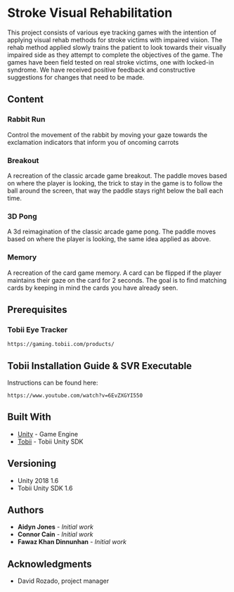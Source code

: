 # Stroke Visual Rehabilitation

This project consists of various eye tracking games with the intention of applying visual rehab methods for stroke victims with impaired vision. The rehab method applied slowly trains the patient to look towards their visually impaired side as they attempt to complete the objectives of the game. The games have been field tested on real stroke victims, one with locked-in syndrome. We have received positive feedback and constructive suggestions for changes that need to be made.

## Content

### Rabbit Run
Control the movement of the rabbit by moving your gaze towards the exclamation indicators that inform you of oncoming carrots

### Breakout
A recreation of the classic arcade game breakout. The paddle moves based on where the player is looking, the trick to stay in the game is to follow the ball around the screen, that way the paddle stays right below the ball each time.

### 3D Pong
A 3d reimagination of the classic arcade game pong. The paddle moves based on where the player is looking, the same idea applied as above.

### Memory
A recreation of the card game memory. A card can be flipped if the player maintains their gaze on the card for 2 seconds. The goal is to find matching cards by keeping in mind the cards you have already seen.

## Prerequisites

### Tobii Eye Tracker

```
https://gaming.tobii.com/products/
```

## Tobii Installation Guide & SVR Executable

Instructions can be found here:
```
https://www.youtube.com/watch?v=6EvZXGYI550
```

## Built With

* [Unity](https://unity3d.com/get-unity/download/archive) - Game Engine
* [Tobii](https://github.com/Tobii/UnitySDK/releases) - Tobii Unity SDK

## Versioning

- Unity 2018 1.6
- Tobii Unity SDK 1.6

## Authors

* **Aidyn Jones** - *Initial work* 
* **Connor Cain** - *Initial work* 
* **Fawaz Khan Dinnunhan** - *Initial work* 

## Acknowledgments

* David Rozado, project manager

